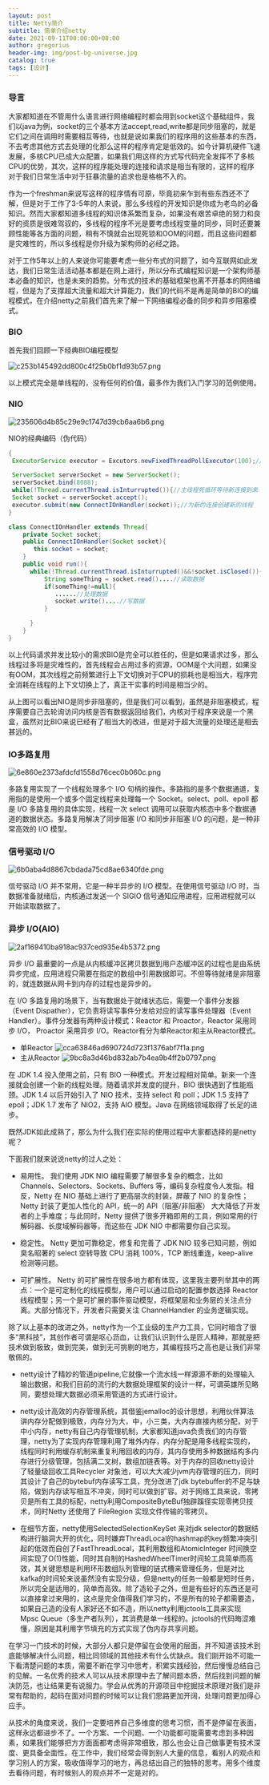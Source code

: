 ```yaml
---
layout: post
title: Netty简介
subtitle: 简单介绍netty
date: 2021-09-11T00:00:00+08:00
author: gregorius
header-img: img/post-bg-universe.jpg
catalog: true
tags: [设计]
---
```


### 导言

大家都知道在不管用什么语言进行网络编程时都会用到socket这个基础组件，我们以java为例，socket的三个基本方法accept,read,write都是同步阻塞的，就是它们之间在调用时需要相互等待，也就是说如果我们的程序用的这些基本的东西，不去考虑其他方式去处理的化那么这样的程序肯定是低效的。如今计算机硬件飞速发展，多核CPU已成大众配置，如果我们用这样的方式写代码完全发挥不了多核CPU的优势，其次，这样的程序能处理的连接和请求是相当有限的，这样的程序对于我们日常生活中对于狂暴流量的追求也是格格不入的。

作为一个freshman来说写这样的程序情有可原，毕竟初来乍到有些东西还不了解，但是对于工作了3-5年的人来说，那么多线程的开发知识是你成为老鸟的必备知识。然而大家都知道多线程的知识体系繁而复杂，如果没有艰苦卓绝的努力和良好的资质是很难驾驭的，多线程的程序不光是要考虑线程变量的同步，同时还要兼顾性能等各方面的问题，稍有不慎就会出现死锁和OOM的问题，而且这些问题都是灾难性的，所以多线程是你升级为架构师的必经之路。

对于工作5年以上的人来说你可能要考虑一些分布式的问题了，如今互联网如此发达，我们日常生活活动基本都是在网上进行，所以分布式编程知识是一个架构师基本必备的知识，也是未来的趋势。分布式的技术的基础框架也离不开基本的网络编程，但是为了支撑超大流量和超大计算能力，我们的代码不是再是简单的BIO的编程模式，在介绍netty之前我们首先来了解一下网络编程必备的同步和异步阻塞模式。

### BIO

首先我们回顾一下经典BIO编程模型

![c253b145492dd800c4f25b0bf1d93b57.png](https://upload-images.jianshu.io/upload_images/10824258-eab2b2a29071e762.png?imageMogr2/auto-orient/strip%7CimageView2/2/w/1240)

以上模式完全是单线程的，没有任何的价值，最多作为我们入门学习的范例使用。

### NIO

![235606d4b85c29e9c1747d39cb6aa6b6.png](https://upload-images.jianshu.io/upload_images/10824258-d956969585b74bf3.png?imageMogr2/auto-orient/strip%7CimageView2/2/w/1240)

NIO的经典编码（伪代码）

``` java
{
 ExecutorService executor = Excutors.newFixedThreadPollExecutor(100);//线程池

 ServerSocket serverSocket = new ServerSocket();
 serverSocket.bind(8088);
 while(!Thread.currentThread.isInturrupted()){//主线程死循环等待新连接到来
 Socket socket = serverSocket.accept();
 executor.submit(new ConnectIOnHandler(socket));//为新的连接创建新的线程
}

class ConnectIOnHandler extends Thread{
    private Socket socket;
    public ConnectIOnHandler(Socket socket){
       this.socket = socket;
    }
    public void run(){
      while(!Thread.currentThread.isInturrupted()&&!socket.isClosed()){死循环处理读写事件
          String someThing = socket.read()....//读取数据
          if(someThing!=null){
             ......//处理数据
             socket.write()....//写数据
          }

      }
    }
}
```

以上代码请求并发比较小的需求BIO是完全可以胜任的，但是如果请求过多，那么线程过多将是灾难性的，首先线程会占用过多的资源，OOM是个大问题，如果没有OOM，其次线程之前频繁进行上下文切换对于CPU的损耗也是相当大，程序完全消耗在线程的上下文切换上了，真正干实事的时间是相当少的。

从上图可以看出NIO是同步非阻塞的，但是我们可以看到，虽然是非阻塞模式，程序需要自己去轮询访问内核是否有数据返回给我们，内核对于程序来说是一个黑盒，虽然对比BIO来说已经有了相当大的改进，但是对于超大流量的处理还是相去甚远的。

### IO多路复用

![6e860e2373afdcfd1558d76cec0b060c.png](https://upload-images.jianshu.io/upload_images/10824258-57307f54f0f712c2.png?imageMogr2/auto-orient/strip%7CimageView2/2/w/1240)

多路复用实现了一个线程处理多个 I/O 句柄的操作。多路指的是多个数据通道，复用指的是使用一个或多个固定线程来处理每一个 Socket。select、poll、epoll 都是 I/O 多路复用的具体实现，线程一次 select 调用可以获取内核态中多个数据通道的数据状态。多路复用解决了同步阻塞 I/O 和同步非阻塞 I/O 的问题，是一种非常高效的 I/O 模型。

### 信号驱动 I/O

![6b0aba4d8867cbdada75cd8ae6340fde.png](https://upload-images.jianshu.io/upload_images/10824258-447fcc5eb1b6b445.png?imageMogr2/auto-orient/strip%7CimageView2/2/w/1240)

信号驱动 I/O 并不常用，它是一种半异步的 I/O 模型。在使用信号驱动 I/O 时，当数据准备就绪后，内核通过发送一个 SIGIO 信号通知应用进程，应用进程就可以开始读取数据了。

### 异步 I/O(AIO)

![2af169410ba918ac937ced935e4b5372.png](https://upload-images.jianshu.io/upload_images/10824258-29b174c8b32deb3f.png?imageMogr2/auto-orient/strip%7CimageView2/2/w/1240)

异步 I/O 最重要的一点是从内核缓冲区拷贝数据到用户态缓冲区的过程也是由系统异步完成，应用进程只需要在指定的数组中引用数据即可。不但等待就绪是非阻塞的，就连数据从网卡到内存的过程也是异步的。

在 I/O 多路复用的场景下，当有数据处于就绪状态后，需要一个事件分发器（Event Dispather），它负责将读写事件分发给对应的读写事件处理器（Event Handler）。事件分发器有两种设计模式：Reactor 和 Proactor，Reactor 采用同步 I/O， Proactor 采用异步 I/O。Reactor有分为单Reactor和主从Reactor模式。

- 单Reactor
![cca63846ad690724d723f1376abf7f1a.png](https://upload-images.jianshu.io/upload_images/10824258-abac1391eec56490.png?imageMogr2/auto-orient/strip%7CimageView2/2/w/1240)
- 主从Reactor
![9bc8a3d46bd832ab7b4ea9b4ff2b0797.png](https://upload-images.jianshu.io/upload_images/10824258-e3e7f8a77bef265b.png?imageMogr2/auto-orient/strip%7CimageView2/2/w/1240)

在 JDK 1.4 投入使用之前，只有 BIO 一种模式。开发过程相对简单。新来一个连接就会创建一个新的线程处理。随着请求并发度的提升，BIO 很快遇到了性能瓶颈。JDK 1.4 以后开始引入了 NIO 技术，支持 select 和 poll；JDK 1.5 支持了 epoll；JDK 1.7 发布了 NIO2，支持 AIO 模型。Java 在网络领域取得了长足的进步。

既然JDK如此成熟了，那么为什么我们在实际的使用过程中大家都选择的是netty呢？

下面我们就来说说netty的过人之处：

- 易用性。 我们使用 JDK NIO 编程需要了解很多复杂的概念，比如 Channels、Selectors、Sockets、Buffers 等，编码复杂程度令人发指。相反，Netty 在 NIO 基础上进行了更高层次的封装，屏蔽了 NIO 的复杂性；Netty 封装了更加人性化的 API，统一的 API（阻塞/非阻塞） 大大降低了开发者的上手难度；与此同时，Netty 提供了很多开箱即用的工具，例如常用的行解码器、长度域解码器等，而这些在 JDK NIO 中都需要你自己实现。

- 稳定性。 Netty 更加可靠稳定，修复和完善了 JDK NIO 较多已知问题，例如臭名昭著的 select 空转导致 CPU 消耗 100%，TCP 断线重连，keep-alive 检测等问题。

- 可扩展性。 Netty 的可扩展性在很多地方都有体现，这里我主要列举其中的两点：一个是可定制化的线程模型，用户可以通过启动的配置参数选择 Reactor 线程模型；另一个是可扩展的事件驱动模型，将框架层和业务层的关注点分离。大部分情况下，开发者只需要关注 ChannelHandler 的业务逻辑实现。

除了以上基本的改进之外，netty作为一个工业级的生产力工具，它同时暗含了很多“黑科技”，其创作者可谓是呕心沥血，让我们认识到什么是匠人精神，那就是把技术做到极致，做到完美，做到无可挑剔的地方，其编程技巧之高也是让我们非常敬佩的。

- netty设计了精妙的管道pipeline,它就像一个流水线一样源源不断的处理输入输出数据，和我们目前的流行的大数据处理框架的设计一样，可谓英雄所见略同，要想处理大数据必须采用管道的方式进行设计。

- netty设计高效的内存管理系统，其借鉴jemalloc的设计思想，利用伙伴算法讲内存分配做到极致，内存分为大，中，小三类，大内存直接内核分配，对于中小内存，netty有自己内存管理机制，大家都知道java负责我们的内存管理，netty为了实现内存管理利用了堆外内存，内存分配是用多线程实现的，线程同时利用缓存机制来重复利用回收的内存，其内存使用多种数据结构多内存进行分级管理，包括满二叉树，数组加链表等。对于内存的回收netty设计了轻量级回收工具Recycler 对象池，可以大大减少jvm内存管理的压力，同时其设计了自己的bytebuf内存读写工具，充分改进了jdk bytebuffer的不足与缺陷，做到内存读写相互不冲突，同时可以做到扩容。对于网络工具来说，零拷贝是所有工具的标配，netty利用CompositeByteBuf独辟蹊径实现零拷贝技术，同时Netty 还使用了 FileRegion 实现文件传输的零拷贝。

- 在细节方面，netty使用SelectedSelectionKeySet 来对jdk selector的数据结构进行脑洞大开的优化，同时嫌弃ThreadLocal的hashmap的key频繁冲突引起的低效而自创了FastThreadLocal，其利用数组和AtomicInteger 时间换空间实现了O(1)性能，同时其自制的HashedWheelTimer时间轮工具简单而高效，其关键思想是利用环形数组队列管理的链式槽来管理任务，但是对比kafka的时间轮来说虽然没有实现分级，但是netty的任务一般都是短时任务，所以完全是适用的，简单而高效。除了造轮子之外，但是有些好的东西还是可以直接拿过来用的，这点是完全值得我们学习的，不是所有的轮子都需要造，如果自己造的没有人家好还不如不造，所以netty利用jctools工具来实现 Mpsc Queue（多生产者队列），其消费是单一线程的。jctools的代码晦涩难懂，原因是其利用字节填充的方式实现了伪内存共享问题。

在学习一门技术的时候，大部分人都只是停留在会使用的层面，并不知道该技术到底能够解决什么问题，相比同领域的其他技术有什么优缺点。我们刚开始不可能一下看清楚问题的本质，需要不断在学习中思考，积累实践经验，然后慢慢总结自己的见解。一名优秀的技术人可以从技术原理中去了解问题本质，然后找到问题的解决防范，也让结果更有说服力。学会从优秀的开源项目中挖掘技术原理对我们是非常有帮助的，起码在面对问题的时候可以让我们思路更加开阔，处理问题更加得心应手。

从技术的角度来说，我们一定要培养自己多维度的思考习惯，而不是停留在表面，这样永远都进步不了。一个方案、一个问题、一个功能都可能需要考虑到多种因素，如果我们能够把方方面面都考虑得非常细致，那么也会让自己做事更有技术深度、更具备全面性。在工作中，我们经常会得到别人大量的信息，看别人的观点和学习别人的方案，吸收值得学习的地方，再总结出自己的独特的思考。用多个维度去看待问题，有时候别人的观点并不一定是对的。
